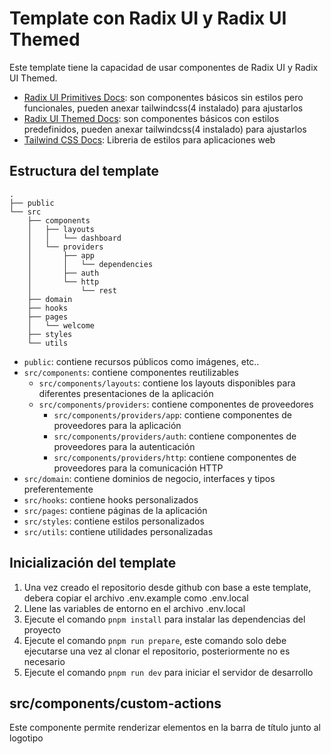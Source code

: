 # Template con Radix UI y Radix UI Themed

Este template tiene la capacidad de usar componentes de Radix UI y Radix UI Themed.

- [Radix UI Primitives Docs](https://www.radix-ui.com/primitives/docs/overview/introduction): son componentes básicos sin estilos pero funcionales, pueden anexar tailwindcss(4 instalado) para ajustarlos
- [Radix UI Themed Docs](https://www.radix-ui.com/themes/docs/overview/getting-started): son componentes básicos con estilos predefinidos, pueden anexar tailwindcss(4 instalado) para ajustarlos
- [Tailwind CSS Docs](https://tailwindcss.com/): Libreria de estilos para aplicaciones web

## Estructura del template

```
.
├── public
└── src
    ├── components
    │   ├── layouts
    │   │   └── dashboard
    │   └── providers
    │       ├── app
    │       │   └── dependencies
    │       ├── auth
    │       └── http
    │           └── rest
    ├── domain
    ├── hooks
    ├── pages
    │   └── welcome
    ├── styles
    └── utils
```

- `public`: contiene recursos públicos como imágenes, etc..
- `src/components`: contiene componentes reutilizables
  - `src/components/layouts`: contiene los layouts disponibles para diferentes presentaciones de la aplicación
  - `src/components/providers`: contiene componentes de proveedores
    - `src/components/providers/app`: contiene componentes de proveedores para la aplicación
    - `src/components/providers/auth`: contiene componentes de proveedores para la autenticación
    - `src/components/providers/http`: contiene componentes de proveedores para la comunicación HTTP
- `src/domain`: contiene dominios de negocio, interfaces y tipos preferentemente
- `src/hooks`: contiene hooks personalizados
- `src/pages`: contiene páginas de la aplicación
- `src/styles`: contiene estilos personalizados
- `src/utils`: contiene utilidades personalizadas

## Inicialización del template

1. Una vez creado el repositorio desde github con base a este template, debera copiar el archivo .env.example como .env.local
2. Llene las variables de entorno en el archivo .env.local
3. Ejecute el comando `pnpm install` para instalar las dependencias del proyecto
4. Ejecute el comando `pnpm run prepare`, este comando solo debe ejecutarse una vez al clonar el repositorio, posteriormente no es necesario
5. Ejecute el comando `pnpm run dev` para iniciar el servidor de desarrollo

## src/components/custom-actions

Este componente permite renderizar elementos en la barra de título junto al logotipo
